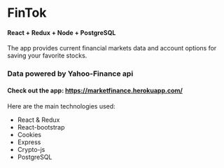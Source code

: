 # FinTok

#### React + Redux + Node + PostgreSQL

The app provides current financial markets data and account options for saving your favorite stocks.

### Data powered by Yahoo-Finance api

#### Check out the app: https://marketfinance.herokuapp.com/

Here are the main technologies used:

- React & Redux
- React-bootstrap
- Cookies
- Express
- Crypto-js
- PostgreSQL
